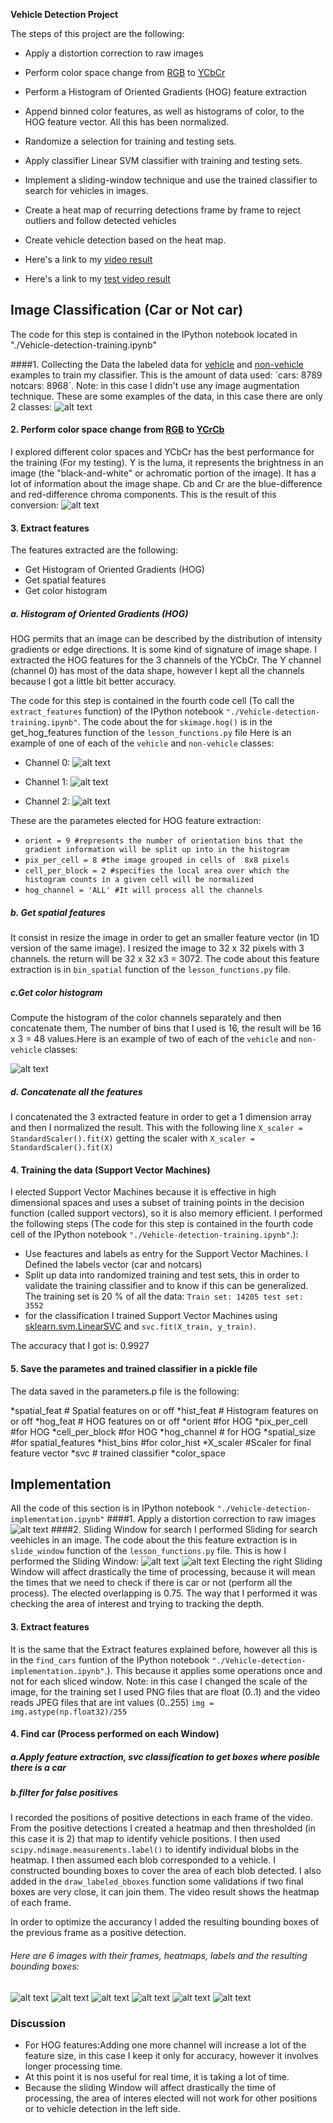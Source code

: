 **Vehicle Detection Project**

The steps of this project are the following:

* Apply a distortion correction to raw images
* Perform color space change from [RGB](https://en.wikipedia.org/wiki/RGB_color_model) to [YCbCr](https://en.wikipedia.org/wiki/YCbCr)
* Perform a Histogram of Oriented Gradients (HOG) feature extraction  
* Append binned color features, as well as histograms of color, to the HOG feature vector. All this has been normalized.
* Randomize a selection for training and testing sets.
* Apply classifier Linear SVM classifier with training and testing sets.
* Implement a sliding-window technique and use the trained classifier to search for vehicles in images.
* Create a heat map of recurring detections frame by frame to reject outliers and follow detected vehicles
* Create vehicle detection based on the heat map.

* Here's a link to my [video result](./project_video_output.mp4)
* Here's a link to my [test video result]( ./test_video_output.mp4)

[//]: # (Image References)
[image1]: ./examples/data_colection.png
[image2]: ./examples/YCrCb.png
[image3]: ./examples/hog1.png
[image4]: ./examples/hog2.png
[image5]: ./examples/hog3.png
[image6]: ./examples/color_hist.png
[image7]: ./examples/undistorted_image.png
[image8]: ./examples/sliding_window1.png
[image9]: ./examples/sliding_window2.png
[image10]: ./examples/test1.png
[image11]: ./examples/test2.png
[image12]: ./examples/test3.png
[image13]: ./examples/test4.png
[image14]: ./examples/test5.png
[image15]: ./examples/test6.png

## Image Classification (Car or Not car)
The code for this step is contained in the IPython notebook located in "./Vehicle-detection-training.ipynb"

####1. Collecting the Data
the labeled data for [vehicle](https://s3.amazonaws.com/udacity-sdc/Vehicle_Tracking/vehicles.zip) and [non-vehicle](https://s3.amazonaws.com/udacity-sdc/Vehicle_Tracking/non-vehicles.zip) examples to train my classifier. This is the amount of data used: ´cars: 8789 notcars: 8968´. Note: in this case I didn't use any image augmentation technique.  These are some examples of the data, in this case there are only 2 classes:
![alt text][image1]

#### 2. Perform color space change from [RGB](https://en.wikipedia.org/wiki/RGB_color_model) to [YCrCb](https://en.wikipedia.org/wiki/YCbCr)
I explored different color spaces and YCbCr has the best performance for the training (For my testing). 
Y is the luma, it represents the brightness in an image (the "black-and-white" or achromatic portion of the image). It has a lot of information about the image shape.
Cb and Cr are the blue-difference and red-difference chroma components.
This is the result of this conversion:
![alt text][image2]

#### 3. Extract features
The features extracted are the following:
* Get Histogram of Oriented Gradients (HOG)
* Get spatial features
* Get color histogram

##### a. Histogram of Oriented Gradients (HOG)
HOG permits that an image can be described by the distribution of intensity gradients or edge directions. It is some kind of signature of image shape.
I extracted the HOG features for the 3 channels of the YCbCr. The Y channel (channel 0) has most of the data shape, however I kept all the channels because I got a little bit better accuracy. 

The code for this step is contained in the fourth code cell (To call the `extract_features` function) of the IPython notebook `"./Vehicle-detection-training.ipynb"`. The code about the for `skimage.hog()` is in the get_hog_features function of the `lesson_functions.py` file
Here is an example of one of each of the `vehicle` and `non-vehicle` classes:
* Channel 0:
![alt text][image3]

* Channel 1:
![alt text][image4]

* Channel 2:
![alt text][image5]

These are the parametes elected for HOG feature extraction:
* `orient = 9 #represents the number of orientation bins that the gradient information will be split up into in the histogram` 
* `pix_per_cell = 8 #the image grouped in cells of  8x8 pixels` 
* `cell_per_block = 2 #specifies the local area over which the histogram counts in a given cell will be normalized`
* `hog_channel = 'ALL' #It will process all the channels`

##### b. Get spatial features
It consist in resize the image in order to get an smaller feature vector (in 1D version of the same image). I resized the image to 32 x 32 pixels with 3 channels. the return will be 32 x 32 x3 = 3072. The code about this feature extraction is  in `bin_spatial` function of the `lesson_functions.py` file.

##### c.Get color histogram
Compute the histogram of the color channels separately and then concatenate them, The number of bins that I used is 16, the result will be 16 x 3 = 48 values.Here is an example of two of each of the `vehicle` and `non-vehicle` classes:

![alt text][image6]

##### d. Concatenate all the features
I concatenated the 3 extracted feature in order to get a 1 dimension array and then I normalized the result.
This with the following line `X_scaler = StandardScaler().fit(X)` getting the scaler with `X_scaler = StandardScaler().fit(X)`

#### 4. Training the data (Support Vector Machines)
I elected Support Vector Machines because it is effective in high dimensional spaces and uses a subset of training points in the decision function (called support vectors), so it is also memory efficient.
I performed the following steps (The code for this step is contained in the fourth code cell of the IPython notebook `"./Vehicle-detection-training.ipynb"`.):
* Use feactures and labels as entry for the Support Vector Machines. I Defined the labels vector (car and notcars)
* Split up data into randomized training and test sets, this in order to validate the training classifier and to know if this can be generalized. The training set is 20 % of all the data: `Train set: 14205 test set: 3552`
* for the classification I trained Support Vector Machines using [sklearn.svm.LinearSVC](http://scikit-learn.org/stable/modules/generated/sklearn.svm.LinearSVC.html) and `svc.fit(X_train, y_train)`.

The accuracy that I got is: 0.9927

#### 5. Save the parametes and trained classifier in a pickle file
The data saved in the parameters.p file is the following:

*spatial_feat # Spatial features on or off
*hist_feat # Histogram features on or off
*hog_feat # HOG features on or off
*orient    #for HOG
*pix_per_cell  #for HOG
*cell_per_block #for HOG 
*hog_channel # for HOG
*spatial_size #for spatial_features
*hist_bins #for color_hist
*X_scaler #Scaler for final feature vector
*svc # trained classifier
*color_space 

## Implementation
All the code of this section is in IPython notebook `"./Vehicle-detection-implementation.ipynb"`
####1. Apply a distortion correction to raw images
![alt text][image7]
####2. Sliding Window for search
I performed Sliding for search veehicles in an image. The code about the this feature extraction is  in `slide_window` function of the `lesson_functions.py` file.
This is how I performed the Sliding Window:
![alt text][image8]
![alt text][image9]
Electing the right Sliding Window will affect drastically the time of processing, because it will mean the times that we need to check if there is car or not (perform all the process). The elected overlapping  is 0.75. The way that I performed it was checking the area of interest and trying to tracking the depth.

#### 3. Extract features
It is the same that the Extract features explained before, however all this is in the `find_cars` funtion of the IPython notebook `"./Vehicle-detection-implementation.ipynb"`.). This because it applies some operations once and not for each sliced window.
Note: in this case I changed the scale of the image, for the training set I used PNG files that are float (0..1) and the video reads JPEG files that are int values (0..255) `img = img.astype(np.float32)/255`

#### 4. Find car (Process performed on each Window)
##### a.Apply feature extraction,  svc classification to get boxes where posible there is a car
##### b.filter for false positives
I recorded the positions of positive detections in each frame of the video.  From the positive detections I created a heatmap and then thresholded (in this case it is 2) that map to identify vehicle positions.  I then used `scipy.ndimage.measurements.label()` to identify individual blobs in the heatmap.  I then assumed each blob corresponded to a vehicle.  I constructed bounding boxes to cover the area of each blob detected. I also added in the `draw_labeled_bboxes` function some validations if two final boxes are very close, it can join them.
The video result shows the heatmap of each frame.

In order to optimize the accurancy I added the resulting bounding boxes of the previous frame as a positive detection.
###### Here are 6 images with their frames, heatmaps, labels and the resulting bounding boxes:

![alt text][image10]
![alt text][image11]
![alt text][image12]
![alt text][image13]
![alt text][image14]
![alt text][image15]


### Discussion

* For HOG features:Adding one more channel will increase a lot of the feature size, in this case I keep it only for accuracy, however it involves longer processing time. 
* At this point it is nos useful for real time, it is taking a lot of time. 
* Because the sliding Window will affect drastically the time of processing, the area of interes elected will not work for other positions or to vehicle detection in the left side.

